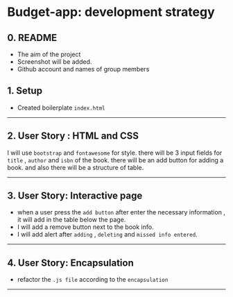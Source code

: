 # Budget-app: development strategy

## 0. README

* The aim of the project
* Screenshot will be added.
* Github account and names of group members


## 1. Setup

* Created boilerplate `index.html`
---------------------------------------------------------------------
## 2. User Story : HTML and CSS
I will use `bootstrap` and `fontawesome` for style. there will be 3 input fields for `title` , `author` and `isbn` of the book.
there will be an add button for adding a book. and also there will be a structure of table.

---------------------------------------------------------------
## 3. User Story: Interactive page

- when a user press the `add button` after enter the necessary information , it will add in the table below the page.
- I will add a remove button next to the book info.
- I will add alert after `adding` , `deleting` and `missed info entered`.


------------------------------------------------------

## 4. User Story: Encapsulation

* refactor the `.js file` according to the `encapsulation`
-------------------------






